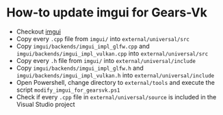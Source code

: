 # How-to update imgui for Gears-Vk
- Checkout [imgui](https://github.com/ocornut/imgui)
- Copy every `.cpp` file from `imgui/` into `external/universal/src`
- Copy `imgui/backends/imgui_impl_glfw.cpp` and `imgui/backends/imgui_impl_vulkan.cpp` into `external/universal/src`
- Copy every `.h` file from `imgui/` into `external/universal/include`
- Copy `imgui/backends/imgui_impl_glfw.h` and `imgui/backends/imgui_impl_vulkan.h` into `external/universal/include`
- Open Powershell, change directory to `external/tools` and execute the script `modify_imgui_for_gearsvk.ps1`
- Check if every `.cpp` file in `external/universal/source` is included in the Visual Studio
  project
